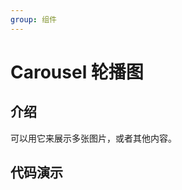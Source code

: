 ```yaml
---
group: 组件
---
```


# Carousel 轮播图

## 介绍

可以用它来展示多张图片，或者其他内容。

## 代码演示

<code src="./demos/demo0.tsx"></code>
<code src="./demos/demo1.tsx"></code>
<code src="./demos/demo2.tsx"></code>
<code src="./demos/demo3.tsx"></code>
<code src="./demos/autoplay.tsx"></code>
<code src="./demos/navigation.tsx"></code>
<code src="./demos/indicator.tsx"></code>
<code src="./demos/disableDrag.tsx"></code>
<code src="./demos/gap.tsx"></code>
<code src="./demos/disableFill.tsx"></code>
<code src="./demos/useRef.tsx"></code>
<code src="./demos/autoHeight.tsx"></code>
